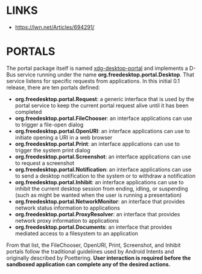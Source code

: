 
# LINKS

- https://lwn.net/Articles/694291/

# PORTALS

The portal package itself is named [xdg-desktop-portal](http://github.com/flatpak/xdg-desktop-portal) and implements a D-Bus service running under the name **org.freedesktop.portal.Desktop**. That service listens for specific requests from applications. In this initial 0.1 release, there are ten portals defined:

- **org.freedesktop.portal.Request**:
  a generic interface that is used by the portal service to keep the current portal request alive until it has been completed
- **org.freedesktop.portal.FileChooser**:
  an interface applications can use to trigger a file-open dialog
- **org.freedesktop.portal.OpenURI**: 
  an interface applications can use to initiate opening a URI in a web browser
- **org.freedesktop.portal.Print**:
  an interface applications can use to trigger the system print dialog
- **org.freedesktop.portal.Screenshot**:
  an interface applications can use to request a screenshot
- **org.freedesktop.portal.Notification**:
  an interface applications can use to send a desktop notification to the system or to withdraw a notification
- **org.freedesktop.portal.Inhibit**:
  an interface applications can use to inhibit the current desktop session from ending, idling, or suspending (such as might be wanted when the user is running a presentation)
- **org.freedesktop.portal.NetworkMonitor**:
  an interface that provides network status information to applications
- **org.freedesktop.portal.ProxyResolver**:
  an interface that provides network proxy information to applications
- **org.freedesktop.portal.Documents**:
  an interface that provides mediated access to a filesystem to an application

From that list, the FileChooser, OpenURI, Print, Screenshot, and Inhibit portals follow the traditional guidelines used by Android Intents and originally described by Poettering. 
**User interaction is required before the sandboxed application can complete any of the desired actions.**